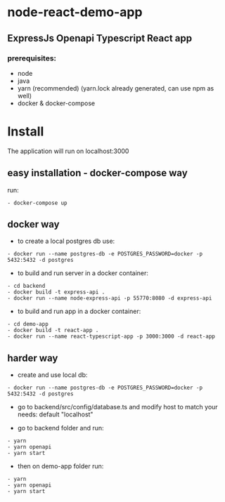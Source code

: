 # node-react-demo-app
## ExpressJs Openapi Typescript React app

### prerequisites:

- node
- java
- yarn (recommended) (yarn.lock already generated, can use npm as well)
- docker & docker-compose
# Install

The application will run on localhost:3000

## easy installation - docker-compose way

run:
```
- docker-compose up
```

## docker way

- to create a local postgres db use:
```
- docker run --name postgres-db -e POSTGRES_PASSWORD=docker -p 5432:5432 -d postgres
```

- to build and run server in a docker container:
```
- cd backend
- docker build -t express-api .
- docker run --name node-express-api -p 55770:8080 -d express-api
```

- to build and run app in a docker container:
```
- cd demo-app
- docker build -t react-app .
- docker run --name react-typescript-app -p 3000:3000 -d react-app
```

## harder way

- create and use local db:
```
- docker run --name postgres-db -e POSTGRES_PASSWORD=docker -p 5432:5432 -d postgres
```

- go to backend/src/config/database.ts and modify host to match your needs: default "localhost"

- go to backend folder and run:
```
- yarn
- yarn openapi
- yarn start
```

- then on demo-app folder run:
```
- yarn
- yarn openapi
- yarn start
```